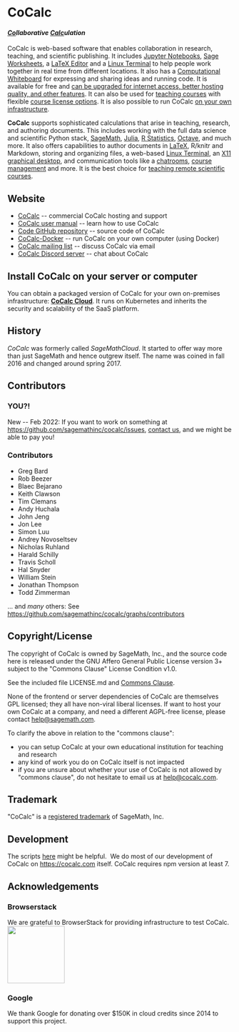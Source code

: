 # CoCalc

#### <u>_**Co**_</u>_llaborative_ <u>_**Calc**_</u>_ulation_

CoCalc is web-based software that enables collaboration in research, teaching, and scientific publishing. It includes [Jupyter Notebooks](https://cocalc.com/features/jupyter-notebook), [Sage Worksheets](https://cocalc.com/features/sage), a [LaTeX Editor](https://cocalc.com/features/latex-editor) and a [Linux Terminal](https://cocalc.com/features/terminal) to help people work together in real time from different locations. It also has a [Computational Whiteboard](https://cocalc.com/features/whiteboard) for expressing and sharing ideas and running code. It is available for free and [can be upgraded for internet access, better hosting quality, and other features](https://cocalc.com/store). It can also be used for [teaching courses](https://cocalc.com/features/teaching) with flexible [course license options](https://cocalc.com/pricing/courses). It is also possible to run CoCalc [on your own infrastructure](https://cocalc.com/pricing/onprem).

**CoCalc** supports sophisticated calculations that arise in teaching, research, and authoring documents. This includes working with the full data science and scientific Python stack, [SageMath](https://www.sagemath.org), [Julia](https://julialang.org), [R Statistics](https://cocalc.com/doc/r-statistical-software.html), [Octave](https://www.gnu.org/software/octave/), and much more. It also offers capabilities to author documents in [LaTeX](https://cocalc.com/doc/latex-editor.html), R/knitr and Markdown, storing and organizing files, a web-based [Linux Terminal](https://doc.cocalc.com/terminal.html), an [X11 graphical desktop](https://doc.cocalc.com/x11.html), and communication tools like a [chatrooms](https://doc.cocalc.com/chat.html), [course management](https://cocalc.com/doc/teaching.html) and more.  It is the best choice for [teaching remote scientific courses](https://cocalc.com/doc/teaching.html).

## Website

- [CoCalc](https://cocalc.com/index.html) -- commercial CoCalc hosting and support
- [CoCalc user manual](https://doc.cocalc.com/) -- learn how to use CoCalc
- [Code GitHub repository](https://github.com/sagemathinc/cocalc) -- source code of CoCalc
- [CoCalc-Docker](https://github.com/sagemathinc/cocalc-docker) -- run CoCalc on your own computer (using Docker)
- [CoCalc mailing list](https://groups.google.com/forum/#!forum/cocalc) -- discuss CoCalc via email
- [CoCalc Discord server](https://discord.gg/nEHs2GK) -- chat about CoCalc

## Install CoCalc on your server or computer

You can obtain a packaged version of CoCalc for your own on-premises infrastructure: [**CoCalc Cloud**](https://doc-cloud.cocalc.com/).
It runs on Kubernetes and inherits the security and scalability of the SaaS platform.

## History

_CoCalc_ was formerly called _SageMathCloud_.
It started to offer way more than just SageMath and hence outgrew itself.
The name was coined in fall 2016 and changed around spring 2017.

## Contributors

### YOU?!

New -- Feb 2022:  If you want to work on something at https://github.com/sagemathinc/cocalc/issues, [contact us](email:help@cocalc.com), and we might be able to pay you!

### Contributors

- Greg Bard
- Rob Beezer
- Blaec Bejarano
- Keith Clawson
- Tim Clemans
- Andy Huchala
- John Jeng
- Jon Lee
- Simon Luu
- Andrey Novoseltsev
- Nicholas Ruhland
- Harald Schilly
- Travis Scholl
- Hal Snyder
- William Stein
- Jonathan Thompson 
- Todd Zimmerman

... and _many_ others: See https://github.com/sagemathinc/cocalc/graphs/contributors

## Copyright/License

The copyright of CoCalc is owned by SageMath, Inc., and the source code
here is released under the GNU Affero General Public License version 3+
subject to the "Commons Clause" License Condition v1.0.

See the included file LICENSE.md and [Commons Clause](https://commonsclause.com/).

None of the frontend or server dependencies of CoCalc are themselves GPL
licensed; they all have non-viral liberal licenses. If want to host
your own CoCalc at a company, and need a different AGPL-free license,
please contact [help@sagemath.com](mailto:help@sagemath.com).

To clarify the above in relation to the "commons clause":

- you can setup CoCalc at your own educational institution for teaching and research
- any kind of work you do on CoCalc itself is not impacted
- if you are unsure about whether your use of CoCalc is not allowed by "commons clause", do not hesitate to email us at [help@cocalc.com](mailto:help@cocalc.com).

## Trademark

"CoCalc" is a [registered trademark](http://tsdr.uspto.gov/#caseNumber=87155974&caseType=SERIAL_NO&searchType=statusSearch) of SageMath, Inc.

## Development

The scripts [here](https://github.com/sagemathinc/cocalc/tree/master/src/dev) might be helpful. &nbsp;We do most of our development of CoCalc on https://cocalc.com itself.  CoCalc requires npm version at least 7.

## Acknowledgements

### Browserstack

We are grateful to BrowserStack for providing infrastructure to test CoCalc.
<a href="https://www.browserstack.com" target="_blank"><img alt='' src='http://i.imgur.com/VProOTR.png' width=128 height=undefined title=''/></a>

### Google

We thank Google for donating over \$150K in cloud credits since 2014 to support this project.
